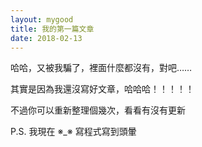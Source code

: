 ```yaml
---
layout: mygood
title: 我的第一篇文章
date: 2018-02-13
---
```

哈哈，又被我騙了，裡面什麼都沒有，對吧……

其實是因為我還沒寫好文章，哈哈哈！！！！！

不過你可以重新整理個幾次，看看有沒有更新

<div id="update" style="display:none;">有啦，就只是背景換了而已</div>

P.S. 我現在 ※_※ 寫程式寫到頭暈

<script>
if (window.sessionStorage) {
  if (sessionStorage['blogAtY2018M2_refreshed'] == document.referrer) update.style.display = 'block';
  else sessionStorage['blogAtY2018M2_refreshed'] = document.referrer;
}
</script>
